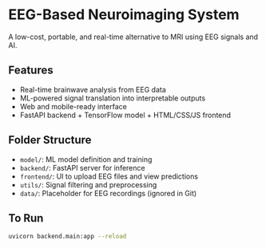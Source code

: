 # EEG-Based Neuroimaging System

A low-cost, portable, and real-time alternative to MRI using EEG signals and AI.

## Features
- Real-time brainwave analysis from EEG data
- ML-powered signal translation into interpretable outputs
- Web and mobile-ready interface
- FastAPI backend + TensorFlow model + HTML/CSS/JS frontend

## Folder Structure
- `model/`: ML model definition and training
- `backend/`: FastAPI server for inference
- `frontend/`: UI to upload EEG files and view predictions
- `utils/`: Signal filtering and preprocessing
- `data/`: Placeholder for EEG recordings (ignored in Git)

## To Run
```bash
uvicorn backend.main:app --reload

